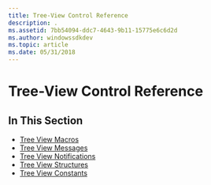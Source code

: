 ```yaml
---
title: Tree-View Control Reference
description: .
ms.assetid: 7bb54094-ddc7-4643-9b11-15775e6c6d2d
ms.author: windowssdkdev
ms.topic: article
ms.date: 05/31/2018
---
```


# Tree-View Control Reference

## In This Section

-   [Tree View Macros](bumper-tree-view-control-reference-macros.md)
-   [Tree View Messages](bumper-tree-view-control-reference-messages.md)
-   [Tree View Notifications](bumper-tree-view-control-reference-notifications.md)
-   [Tree View Structures](bumper-tree-view-control-reference-structures.md)
-   [Tree View Constants](bumper-tree-view-control-reference-constants.md)

 

 




